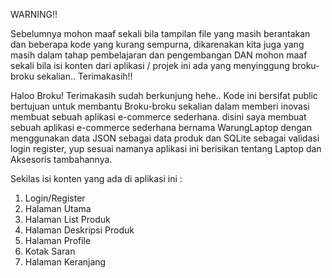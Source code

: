 WARNING!!

Sebelumnya mohon maaf sekali bila tampilan file yang masih berantakan dan beberapa kode yang kurang sempurna,
dikarenakan kita juga yang masih dalam tahap pembelajaran dan pengembangan
DAN mohon maaf sekali bila isi konten dari aplikasi / projek ini ada yang menyinggung broku-broku sekalian..
Terimakasih!!

Haloo Broku! Terimakasih sudah berkunjung hehe..
Kode ini bersifat public bertujuan untuk membantu Broku-broku sekalian dalam memberi inovasi membuat sebuah aplikasi e-commerce sederhana.
disini saya membuat sebuah aplikasi e-commerce sederhana bernama WarungLaptop dengan menggunakan data JSON sebagai data produk dan SQLite sebagai validasi login register, yup sesuai namanya aplikasi ini berisikan tentang Laptop dan Aksesoris tambahannya.

Sekilas isi konten yang ada di aplikasi ini :
1. Login/Register
2. Halaman Utama
3. Halaman List Produk
4. Halaman Deskripsi Produk
5. Halaman Profile
6. Kotak Saran
7. Halaman Keranjang
